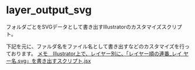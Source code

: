 layer_output_svg
================

フォルダごとをSVGデータとして書き出すIllustratorのカスタマイズスクリプト。

下記を元に、ファルダ名をファイル名として書き出すなどのカスタマイズを行っております。
[メモ　Illustrator上で、レイヤー別に、「レイヤー順の連番_レイ ヤー名.svg」を書き出すスクリプト.jsx](http://zig5z7.sa.yona.la/1906)
